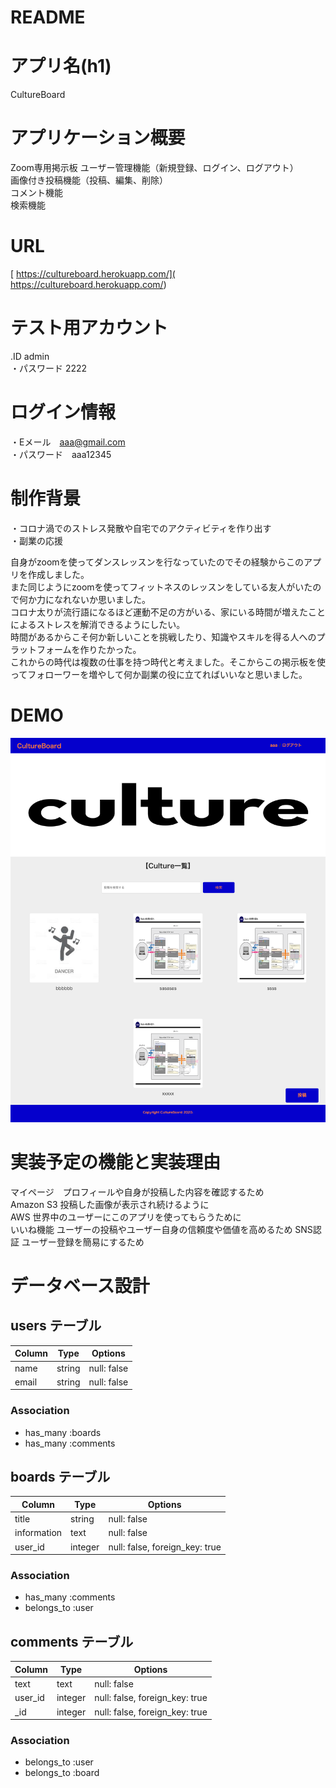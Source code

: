 # README

# アプリ名(h1)  
CultureBoard  


# アプリケーション概要  
Zoom専用掲示板
ユーザー管理機能（新規登録、ログイン、ログアウト）  
画像付き投稿機能（投稿、編集、削除）  
コメント機能  
検索機能  


# URL  
[ https://cultureboard.herokuapp.com/]( https://cultureboard.herokuapp.com/)  


# テスト用アカウント  
.ID  admin  
・パスワード  2222  


# ログイン情報  
・Eメール　aaa@gmail.com  
・パスワード　aaa12345  


# 制作背景  
・コロナ渦でのストレス発散や自宅でのアクティビティを作り出す  
・副業の応援  

自身がzoomを使ってダンスレッスンを行なっていたのでその経験からこのアプリを作成しました。  
また同じようにzoomを使ってフィットネスのレッスンをしている友人がいたので何か力になれないか思いました。  
コロナ太りが流行語になるほど運動不足の方がいる、家にいる時間が増えたことによるストレスを解消できるようにしたい。  
時間があるからこそ何か新しいことを挑戦したり、知識やスキルを得る人へのプラットフォームを作りたかった。  
これからの時代は複数の仕事を持つ時代と考えました。そこからこの掲示板を使ってフォローワーを増やして何か副業の役に立てればいいなと思いました。  

# DEMO

![DEMO](Cultureboard.png)


# 実装予定の機能と実装理由  
マイページ　プロフィールや自身が投稿した内容を確認するため  
Amazon S3  投稿した画像が表示され続けるように  
AWS  世界中のユーザーにこのアプリを使ってもらうために  
いいね機能  ユーザーの投稿やユーザー自身の信頼度や価値を高めるため
SNS認証  ユーザー登録を簡易にするため


# データベース設計  

## users テーブル

| Column   | Type   | Options     |
| ----------| ------ | ----------- |
| name | string | null: false |
| email    | string | null: false |

### Association

- has_many :boards
- has_many :comments

## boards テーブル

| Column | Type   | Options     |
| ------ | ------ | ----------- |
| title   | string | null: false |
| information | text | null: false |
| user_id  | integer | null: false, foreign_key: true |

### Association

- has_many :comments
- belongs_to :user

## comments テーブル

| Column | Type       | Options                        |
| ------ | ---------- | ------------------------------ |
| text | text | null: false|
| user_id   | integer | null: false, foreign_key: true |
| _id  | integer | null: false, foreign_key: true |

### Association

- belongs_to :user
- belongs_to :board

